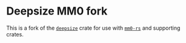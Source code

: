 # Deepsize MM0 fork

This is a fork of the [`deepsize`](https://github.com/Aeledfyr/deepsize/) crate for use with [`mm0-rs`](https://github.com/digama0/mm0/tree/master/mm0-rs) and supporting crates.